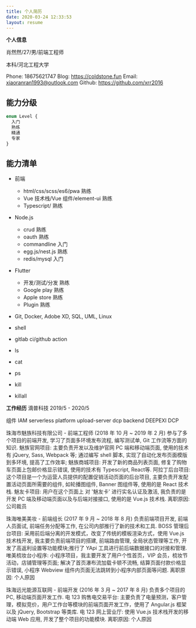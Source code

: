 ```yaml
---
title: 个人简历
date: 2020-03-24 12:33:53
layout: resume
---
```


**个人信息**

肖然然/27/男/前端工程师

本科/河北工程大学

Phone: 18675621747
Blog: https://coldstone.fun
Email: xiaoranran1993@outlook.com
Github: https://github.com/xrr2016

## 能力分级

```ts
enum Level {
  入门
  熟练
  精通
  专家
}
```

## 能力清单

- 前端
  - html/css/scss/es6/pwa 熟练
  - Vue 技术栈/Vue 组件/element-ui 熟练
  - Typescript/ 熟练
- Node.js
  - crud 熟练
  - oauth 熟练
  - commandline 入门
  - egg.js/nest.js 熟练
  - redis/mysql 入门
- Flutter
   - 开发/测试/分发 熟练
   - Google play 熟练
   - Apple store 熟练
   - Plugin 熟练
- Git, Docker, Adobe XD, SQL, UML, Linux
- shell
- gitlab ci/github action

- ls
- cat
- ps
- kill
- killall


**工作经历**
滴普科技 2019/5 - 2020/5

组件
IAM
serverless platform
upload-server
dcp backend
DEEPEXI DCP


<span style="color:#282828">珠海市魅族科技有限公司 - 前端工程师 (2018 年 10 月 ~ 2019 年 2 月)
参与了多个项目的前端开发, 学习了页面多环境发布流程, 编写测试单, Git 工作流等方面的知识.
魅族官网项目: 主要负责开发以及维护官网 PC 端和移动端页面, 使用的技术有 jQuery, Sass, Webpack 等; 通过编写 shell 脚本, 实现了自动化发布页面模版到多环境, 提高了工作效率;
魅族商城项目: 开发了新的商品列表页面, 修复了购物车页面上包邮价格显示错误, 使用的技术有 Typescript, React等.
阿拉丁后台项目: 这个项目是一个为运营人员提供的配置促销活动页面的后台项目, 主要负责开发配置活动页面所需要的组件, 如轮播图组件, Banner 图组件等, 使用的是 React 技术栈.
魅友卡项目: 用户在这个页面上 对 '魅友卡' 进行实名认证及激活, 我负责的是开发 PC 端及移动端页面以及与后端对接接口, 使用的是 Vue.js 技术栈.
离职原因: 公司裁员</span>

<span style="color:#282828">珠海唯美美妆 - 前端组长 (2017 年 9 月 ~ 2018 年 8 月)
负责前端项目开发, 前端人员面试, 前端任务分配等工作, 在公司内部推行了新的技术和工具.
BOSS 管理后台项目: 采用前后端分离的开发模式，改变了传统的模板渲染方式，使用 Vue.js 技术栈开发, 我主要负责前端项目的搭建, 前端路由管理, 全局状态管理等工作, 开发了高返利设置等功能模块;推行了 YApi 工具进行前后端数据接口的对接和管理.
唯美梳妆台小程序: 小程序项目，我主要开发了用户个性首页，VIP 会员，梳妆节活动，店铺管理等页面; 解决了首页瀑布流加载卡顿不流畅, 结算页面付款价格显示错误, 小程序 Webview 组件内页面无法跳转到小程序内部页面等问题.
离职原因: 个人原因</span>

<span style="color:#282828">珠海远光能源互联网 - 前端开发 (2016 年 3 月 ~ 2017 年 8 月)
负责多个项目的 PC, 移动端页面开发工作.
电 123 购售电交易平台: 主要负责了电量预测，客户管理，模拟竞价，用户工作台等模块的前端页面开发工作，使用了 Angular.js 框架以及 jQuery, Bootstrap 等类库.
电 123 网上营业厅: 使用 Vue.js 技术栈开发的移动端 Web 应用, 开发了整个项目的功能模块.
离职原因: 个人原因</span>
